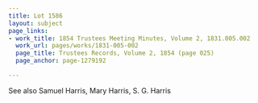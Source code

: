```yaml
---
title: Lot 1586
layout: subject
page_links:
- work_title: 1854 Trustees Meeting Minutes, Volume 2, 1831.005.002
  work_url: pages/works/1831-005-002
  page_title: Trustees Records, Volume 2, 1854 (page 025)
  page_anchor: page-1279192

---
```

<p>See also Samuel Harris, Mary Harris, S. G. Harris</p>
